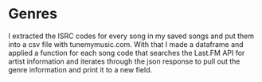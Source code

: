 # Genres
I extracted the ISRC codes for every song in my saved songs and put them into a csv file with tunemymusic.com. With that I made a dataframe and applied a function for each
song code that searches the Last.FM API for artist information and iterates through the json response to pull out the genre information and print it to a new field. 

